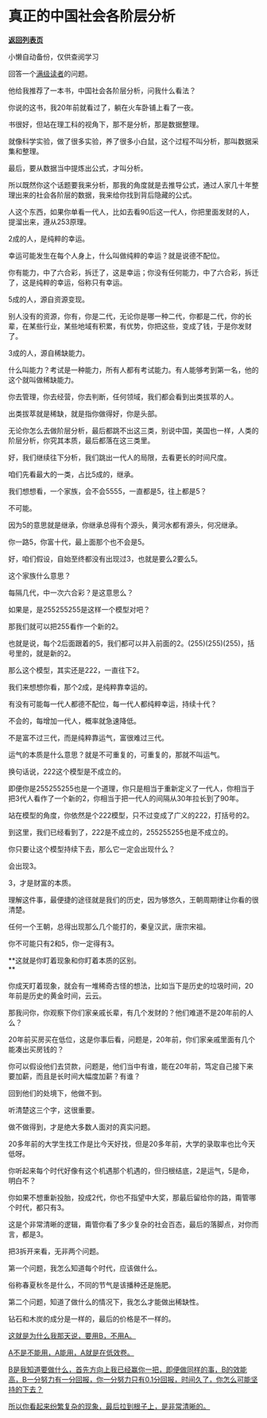 # 真正的中国社会各阶层分析

[**返回列表页**](/gzh/记忆承载3)

小懒自动备份，仅供查阅学习

回答一个[满级读者](http://mp.weixin.qq.com/s?__biz=Mzg4MTg2MzU3Mg==&mid=2247484431&idx=1&sn=7a4c5d601dbdaafd3c388c2ed8e56a8e&chksm=cf5e3af4f829b3e2e15cc84a915e8e8745f809411f8c6fca7057d14abf8b8e38d5a20ec27d04&scene=21#wechat_redirect)的问题。

他给我推荐了一本书，中国社会各阶层分析，问我什么看法？

你说的这书，我20年前就看过了，躺在火车卧铺上看了一夜。

书很好，但站在理工科的视角下，那不是分析，那是数据整理。  

就像科学实验，做了很多实验，养了很多小白鼠，这个过程不叫分析，那叫数据采集和整理。  

最后，要从数据当中提炼出公式，才叫分析。  

所以既然你这个话题要我来分析，那我的角度就是去推导公式，通过人家几十年整理出来的社会各阶层的数据，我来给你找到背后隐藏的公式。

人这个东西，如果你单看一代人，比如去看90后这一代人，你把里面发财的人，提溜出来，遵从253原理。

2成的人，是纯粹的幸运。

幸运可能发生在每个人身上，什么叫做纯粹的幸运？就是说德不配位。  

你有能力，中了六合彩，拆迁了，这是幸运；你没有任何能力，中了六合彩，拆迁了，这是纯粹的幸运，俗称只有幸运。

5成的人，源自资源变现。

别人没有的资源，你有，你是二代，无论你是哪一种二代，你都是二代，你的长辈，在某些行业，某些地域有积累，有优势，你把这些，变成了钱，于是你发财了。  

3成的人，源自稀缺能力。

什么叫能力？考试是一种能力，所有人都有考试能力。有人能够考到第一名，他的这个就叫做稀缺能力。

你去管理，你去经营，你去判断，任何领域，我们都会看到出类拔萃的人。  

出类拔萃就是稀缺，就是指你做得好，你是头部。  

无论你怎么去做阶层分析，最后都跳不出这三类，别说中国，美国也一样，人类的阶层分析，你究其本质，最后都落在这三类里。  

好，我们继续往下分析，我们跳出一代人的局限，去看更长的时间尺度。

咱们先看最大的一类，占比5成的，继承。  

我们想想看，一个家族，会不会5555，一直都是5，往上都是5？  

不可能。

因为5的意思就是继承，你继承总得有个源头，黄河水都有源头，何况继承。  

你一路5，你富十代，最上面那个也不会是5。  

好，咱们假设，自始至终都没有出现过3，也就是要么2要么5。  

这个家族什么意思？  

每隔几代，中一次六合彩？是这意思么？  

如果是，是255255255是这样一个模型对吧？  

那我们就可以把255看作一个新的2。  

也就是说，每个2后面跟着的5，我们都可以并入前面的2。(255)(255)(255)，括号里的，就是新的2。  

那么这个模型，其实还是222，一直往下2。  

我们来想想你看，那个2成，是纯粹靠幸运的。

有没有可能每一代人都德不配位，每一代人都纯粹幸运，持续十代？

不会的，每增加一代人，概率就急速降低。  

不是富不过三代，而是纯粹靠运气，富很难过三代。  

运气的本质是什么意思？就是不可重复的，可重复的，那就不叫运气。  

换句话说，222这个模型是不成立的。

即便你是255255255也是一个道理，你只是相当于重新定义了一代人，你相当于把3代人看作了一个新的2，你相当于把一代人的间隔从30年拉长到了90年。  

站在模型的角度，你依然是个222模型，只不过变成了广义的222，打括号的2。

到这里，我们已经看到了，222是不成立的，255255255也是不成立的。

你只要让这个模型持续下去，那么它一定会出现什么？  

会出现3。

3，才是财富的本质。

理解这件事，最便捷的途径就是我们的历史，因为够悠久，王朝周期律让你看的很清楚。  

任何一个王朝，总得出现那么几个能打的，秦皇汉武，唐宗宋祖。  

你不可能只有2和5，你一定得有3。  

**这就是你盯着现象和你盯着本质的区别。  
**

你成天盯着现象，就会有一堆稀奇古怪的想法，比如当下是历史的垃圾时间，20年前是历史的黄金时间，云云。

那我问你，你观察下你们家亲戚长辈，有几个发财的？他们难道不是20年前的人么？

20年前买房买在低位，这是你事后看，问题是，20年前，你们家亲戚里面有几个能凑出买房钱的？  

你可以假设他们去贷款，问题是，他们当中有谁，能在20年前，笃定自己接下来要加薪，而且是长时间大幅度加薪？有谁？  

回到他们的处境下，他做不到。

听清楚这三个字，这很重要。

做不做得到，才是绝大多数人面对的真实问题。

20多年前的大学生找工作是比今天好找，但是20多年前，大学的录取率也比今天低呀。

你听起来每个时代好像有这个机遇那个机遇的，但归根结底，2是运气，5是命，明白不？

你如果不想重新投胎，投成2代，你也不指望中大奖，那最后留给你的路，甭管哪个时代，都只有3。  

这是个非常清晰的逻辑，甭管你看了多少复杂的社会百态，最后的落脚点，对你而言，都是3。  

把3拆开来看，无非两个问题。

第一个问题，我怎么知道每个时代，应该做什么。

俗称春夏秋冬是什么，不同的节气是该播种还是施肥。

第二个问题，知道了做什么的情况下，我怎么才能做出稀缺性。  

钻石和木炭的成分是一样的，最后的价格是不一样的。  

[这就是为什么我那天说，要用B，不用A。  
](http://mp.weixin.qq.com/s?__biz=MzkwMzQ1MzczOQ==&mid=2247484194&idx=1&sn=e42c21195e8e62e0cf948794e1e229d8&chksm=c0974e66f7e0c770d6ab1fce82fba0ecf987656cbedfec5f24fdf7b3703ad386934038512153&scene=21#wechat_redirect)

[A不是不能用，A能用，A就是在低效卷。  
](http://mp.weixin.qq.com/s?__biz=MzkwMzQ1MzczOQ==&mid=2247484194&idx=1&sn=e42c21195e8e62e0cf948794e1e229d8&chksm=c0974e66f7e0c770d6ab1fce82fba0ecf987656cbedfec5f24fdf7b3703ad386934038512153&scene=21#wechat_redirect)

[B是我知道要做什么，首先方向上我已经赢你一把，即便做同样的事，B的效能高，B一分努力有一分回报，你一分努力只有0.1分回报，时间久了，你怎么可能坚持的下去？](http://mp.weixin.qq.com/s?__biz=MzkwMzQ1MzczOQ==&mid=2247484194&idx=1&sn=e42c21195e8e62e0cf948794e1e229d8&chksm=c0974e66f7e0c770d6ab1fce82fba0ecf987656cbedfec5f24fdf7b3703ad386934038512153&scene=21#wechat_redirect)

[所以你看起来纷繁复杂的现象，最后拉到根子上，是非常清晰的。](http://mp.weixin.qq.com/s?__biz=MzkwMzQ1MzczOQ==&mid=2247484194&idx=1&sn=e42c21195e8e62e0cf948794e1e229d8&chksm=c0974e66f7e0c770d6ab1fce82fba0ecf987656cbedfec5f24fdf7b3703ad386934038512153&scene=21#wechat_redirect)

